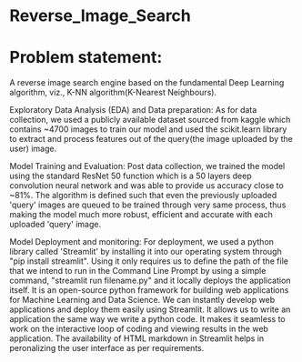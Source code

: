 # Reverse_Image_Search
<h1>Problem statement:</h1>
A reverse image search engine based on the fundamental Deep Learning algorithm, viz., K-NN algorithm(K-Nearest Neighbours). 


Exploratory Data Analysis (EDA) and Data preparation:
As for data collection, we used a publicly available dataset sourced from kaggle which contains ~4700 images to train our model and used the scikit.learn library to extract and process features out of the query(the image uploaded by the user) image.


Model Training and Evaluation:
Post data collection, we trained the model using the standard ResNet 50 function which is a 50 layers deep convolution neural network and was able to provide us accuracy close to ~81%. The algorithm is defined such that even the previously uploaded 'query' images are queued to be trained through very same process, thus making the model much more robust, efficient and accurate with each uploaded 'query' image.


Model Deployment and monitoring:
For deployment, we used a python library called 'Streamlit' by installing it into our operating system through "pip install streamlit". Using it only requires us to define the path of the file that we intend to run in the Command Line Prompt by using a simple command, "streamlit run filename.py" and it locally deploys the application itself. 
It is an open-source python framework for building web applications for Machine Learning and Data Science. We can instantly develop web applications and deploy them easily using Streamlit. It allows us to write an application the same way we write a python code. It makes it seamless to work on the interactive loop of coding and viewing results in the web application. The availability of HTML markdown in Streamlit helps in peronalizing the user interface as per requirements.
